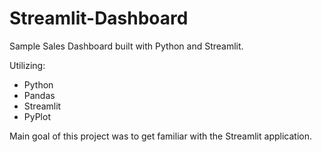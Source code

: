 # Streamlit-Dashboard
Sample Sales Dashboard built with Python and Streamlit.

Utilizing:

- Python
- Pandas 
- Streamlit
- PyPlot

Main goal of this project was to get familiar with the Streamlit application.
